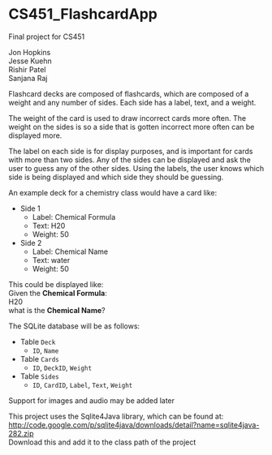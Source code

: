 CS451_FlashcardApp
==================

Final project for CS451

Jon Hopkins  
Jesse Kuehn  
Rishir Patel  
Sanjana Raj

Flashcard decks are composed of flashcards, which are composed of a weight and any number of sides. Each side has a label, text, and a weight.

The weight of the card is used to draw incorrect cards more often. The weight on the sides is so a side that is gotten incorrect more often can be displayed more.

The label on each side is for display purposes, and is important for cards with more than two sides. Any of the sides can be displayed and ask the user to guess any of the other sides. Using the labels, the user knows which side is being displayed and which side they should be guessing.

An example deck for a chemistry class would have a card like:
- Side 1
  - Label: Chemical Formula
  - Text: H20
  - Weight: 50
- Side 2
  - Label: Chemical Name
  - Text: water
  - Weight: 50

This could be displayed like:  
Given the **Chemical Formula**:  
H20  
what is the **Chemical Name**?

The SQLite database will be as follows:
- Table `Deck`
  - `ID`, `Name`
- Table `Cards`
  - `ID`, `DeckID`, `Weight`
- Table `Sides`
  - `ID`, `CardID`, `Label`, `Text`, `Weight`

Support for images and audio may be added later

This project uses the Sqlite4Java library, which can be found at:  
http://code.google.com/p/sqlite4java/downloads/detail?name=sqlite4java-282.zip  
Download this and add it to the class path of the project
